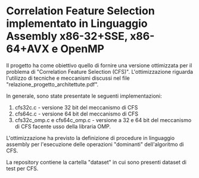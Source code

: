 # Correlation Feature Selection implementato in Linguaggio Assembly x86-32+SSE, x86-64+AVX e OpenMP

Il progetto ha come obiettivo quello di fornire una versione ottimizzata per il problema di "Correlation Feature Selection (CFS)".
L'ottimizzazione riguarda l'utilizzo di tecniche e meccanismi discussi nel file "relazione_progetto_architettute.pdf".

In generale, sono state presentate le seguenti implementazioni:
1. cfs32c.c - versione 32 bit del meccanismo di CFS
2. cfs64c.c - versione 64 bit del meccanismo di CFS
3. cfs32c_omp.c e cfs64c_omp.c - versione a 32 e 64 bit del meccanismo di CFS facente usso della libraria OMP.

L'ottimizzazione ha previsto la definizione di procedure in linguaggio assembly per l'esecuzione delle operazioni "dominanti" 
dell'algoritmo di CFS.

La repository contiene la cartella "dataset" in cui sono presenti dataset di test per CFS.
